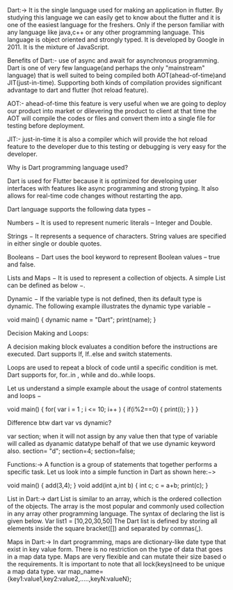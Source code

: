 Dart:-> It is the single language used for making an application in flutter.
By studying this language we can easily get to know about the flutter and it is one of the easiest language for the freshers. Only if the person familiar with any language like java,c++ or any other programming language.
This language is object oriented and strongly typed.
It is developed by Google in 2011.
It is the mixture of JavaScript.


Benefits of Dart:- use of async and await for asynchronous programming.
Dart is one of very few language(and perhaps the only "mainstream" language) that is well suited to being compiled both AOT(ahead-of-time)and JIT(just-in-time).
Supporting both kinds of compilation provides significant advantage to dart and flutter (hot reload feature).

AOT:- ahead-of-time this feature is very useful when we are going to deploy our product into market or dilevering the product to client at that time the AOT will compile the codes or files and convert them into a single file for testing before deployment.

JIT:- just-in-time it is also a compiler which will provide the hot reload feature to the developer due to this testing or debugging is very easy for the developer.

Why is Dart programming language used?

Dart is used for Flutter because it is optimized for developing user interfaces with features like async programming and strong typing. It also allows for real-time code changes without restarting the app.

Dart language supports the following data types −

Numbers − It is used to represent numeric literals – Integer and Double.

Strings − It represents a sequence of characters. String values are specified in either single or double quotes.

Booleans − Dart uses the bool keyword to represent Boolean values – true and false.

Lists and Maps − It is used to represent a collection of objects. A simple List can be defined as below −.

Dynamic − If the variable type is not defined, then its default type is dynamic. The following example illustrates the dynamic type variable −

void main() {
   dynamic name = "Dart";
   print(name);
}

Decision Making and Loops: 

A decision making block evaluates a condition before the instructions are executed. Dart supports If, If..else and switch statements.

Loops are used to repeat a block of code until a specific condition is met. Dart supports for, for..in , while and do..while loops.

Let us understand a simple example about the usage of control statements and loops −

void main() {
   for( var i = 1 ; i <= 10; i++ ) {
      if(i%2==0) {
         print(i);
      }
   }
}

Difference btw dart var vs dynamic?

var section; when it will not assign by any value then that type of variable will called as dyanamic datatype
behalf of that we use dynamic keyword also.
section= "d";
section=4;
section=false;

Functions:-> A function is a group of statements that together performs a specific task. Let us look into a simple function in Dart as shown here:−>

void main() {
   add(3,4);
}
void add(int a,int b) {
   int c;
   c = a+b;
   print(c);
}

List in Dart:-> dart List is similar to an array, which is the ordered collection of the objects.
The array is the most popular and commonly used collection in any array other programming language.
The syntax of declaring the list is given below.
Var list1 = [10,20,30,50]
The Dart list is defined by storing all elements inside the square bracket([]) and separated by commas(,).

Maps in Dart:-> In dart programming, maps are dictionary-like date type that exist in key value form.
There is no restriction on the type of data that goes in a map data type.
Maps are very flexible and can mutate their size based o the requirements.
It is important to note that all lock(keys)need to be unique a map data type.
var map_name={key1:value1,key2:value2,.....,keyN:valueN};

